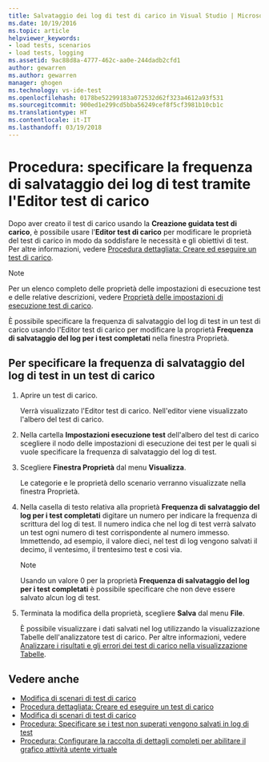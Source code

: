 ```yaml
---
title: Salvataggio dei log di test di carico in Visual Studio | Microsoft Docs
ms.date: 10/19/2016
ms.topic: article
helpviewer_keywords:
- load tests, scenarios
- load tests, logging
ms.assetid: 9ac88d8a-4777-462c-aa0e-244dadb2cfd1
author: gewarren
ms.author: gewarren
manager: ghogen
ms.technology: vs-ide-test
ms.openlocfilehash: 0178be52299183a072532d62f323a4612a93f531
ms.sourcegitcommit: 900ed1e299cd5bba56249cef8f5cf3981b10cb1c
ms.translationtype: HT
ms.contentlocale: it-IT
ms.lasthandoff: 03/19/2018
---
```

# <a name="how-to-specify-how-frequently-test-logs-are-saved-using-the-load-test-editor"></a>Procedura: specificare la frequenza di salvataggio dei log di test tramite l'Editor test di carico

Dopo aver creato il test di carico usando la **Creazione guidata test di carico**, è possibile usare l'**Editor test di carico** per modificare le proprietà del test di carico in modo da soddisfare le necessità e gli obiettivi di test. Per altre informazioni, vedere [Procedura dettagliata: Creare ed eseguire un test di carico](../test/walkthrough-create-and-run-a-load-test.md).

> [!NOTE]
> Per un elenco completo delle proprietà delle impostazioni di esecuzione test e delle relative descrizioni, vedere [Proprietà delle impostazioni di esecuzione test di carico](../test/load-test-run-settings-properties.md).

È possibile specificare la frequenza di salvataggio del log di test in un test di carico usando l'Editor test di carico per modificare la proprietà **Frequenza di salvataggio del log per i test completati** nella finestra Proprietà.

## <a name="to-specify-the-frequency-for-saving-the-test-log-in-a-load-test"></a>Per specificare la frequenza di salvataggio del log di test in un test di carico

1.  Aprire un test di carico.

     Verrà visualizzato l'Editor test di carico. Nell'editor viene visualizzato l'albero del test di carico.

2.  Nella cartella **Impostazioni esecuzione test** dell'albero del test di carico scegliere il nodo delle impostazioni di esecuzione dei test per le quali si vuole specificare la frequenza di salvataggio del log di test.

3.  Scegliere **Finestra Proprietà** dal menu **Visualizza**.

     Le categorie e le proprietà dello scenario verranno visualizzate nella finestra Proprietà.

4.  Nella casella di testo relativa alla proprietà **Frequenza di salvataggio del log per i test completati** digitare un numero per indicare la frequenza di scrittura del log di test. Il numero indica che nel log di test verrà salvato un test ogni numero di test corrispondente al numero immesso. Immettendo, ad esempio, il valore dieci, nel test di log vengono salvati il decimo, il ventesimo, il trentesimo test e così via.

    > [!NOTE]
    > Usando un valore 0 per la proprietà **Frequenza di salvataggio del log per i test completati** è possibile specificare che non deve essere salvato alcun log di test.

5.  Terminata la modifica della proprietà, scegliere **Salva** dal menu **File**.

     È possibile visualizzare i dati salvati nel log utilizzando la visualizzazione Tabelle dell'analizzatore test di carico. Per altre informazioni, vedere [Analizzare i risultati e gli errori dei test di carico nella visualizzazione Tabelle](../test/analyze-load-test-results-and-errors-in-the-tables-view.md).

## <a name="see-also"></a>Vedere anche

- [Modifica di scenari di test di carico](../test/edit-load-test-scenarios.md)
- [Procedura dettagliata: Creare ed eseguire un test di carico](../test/walkthrough-create-and-run-a-load-test.md)
- [Modifica di scenari di test di carico](../test/edit-load-test-scenarios.md)
- [Procedura: Specificare se i test non superati vengono salvati in log di test](../test/how-to-specify-if-test-failures-are-saved-to-test-logs.md)
- [Procedura: Configurare la raccolta di dettagli completi per abilitare il grafico attività utente virtuale](../test/how-to-configure-load-tests-to-collect-full-details.md)